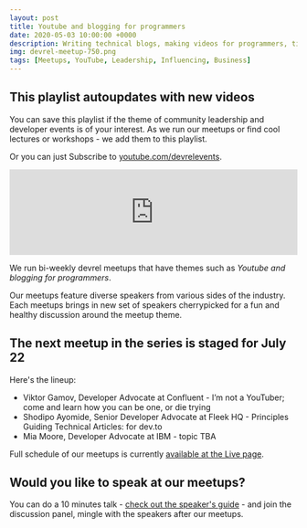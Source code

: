 ```yaml
---
layout: post
title: Youtube and blogging for programmers
date: 2020-05-03 10:00:00 +0000
description: Writing technical blogs, making videos for programmers, tips&tricks of Twitch, YouTube, dev.to, HackerNews, Reddit and all other platforms - all these buzzwords do belog here 
img: devrel-meetup-750.png
tags: [Meetups, YouTube, Leadership, Influencing, Business]
---
```


## This playlist autoupdates with new videos
You can save this playlist if the theme of community leadership and developer events is of your interest. As we run our meetups or find cool lectures or workshops - we add them to this playlist. 

Or you can just Subscribe to [youtube.com/devrelevents](https://www.youtube.com/devrelevents). 

<div class="embed-youtube">
<iframe width="100%" height="auto" src="https://www.youtube.com/embed/-9MS4U1QH7c?t=30" frameborder="0" allow="accelerometer; autoplay; encrypted-media; gyroscope; picture-in-picture" allowfullscreen></iframe></div>

We run bi-weekly devrel meetups that have themes such as _Youtube and blogging for programmers_. 

Our meetups feature diverse speakers from various sides of the industry. Each meetups brings in new set of speakers cherrypicked for a fun and healthy discussion around the meetup theme.

## The next meetup in the series is staged for July 22
Here's the lineup:
* Viktor Gamov, Developer Advocate at Confluent - I’m not a YouTuber; come and learn how you can be one, or die trying
* Shodipo Ayomide, Senior Developer Advocate at Fleek HQ - Principles Guiding Technical Articles: for dev.to
* Mia Moore, Developer Advocate at IBM - topic TBA

Full schedule of our meetups is currently [available at the Live page](https://devrel.events/live).


## Would you like to speak at our meetups?
You can do a 10 minutes talk - [check out the speaker's guide](https://devrel.events/speakers-guide/) - and join the discussion panel, mingle with the speakers after our meetups.

<!--
{% include_relative partners-footer.md %} -->